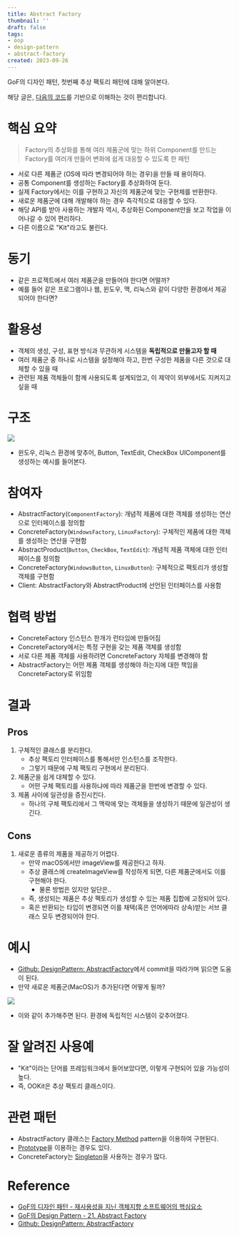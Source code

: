 ```yaml
---
title: Abstract Factory
thumbnail: ''
draft: false
tags:
- oop
- design-pattern
- abstract-factory
created: 2023-09-26
---
```


GoF의 디자인 패턴, 첫번째 추상 팩토리 패턴에 대해 알아본다.

해당 글은, [다음의 코드](https://github.com/wansook0316/DesignPattern-01-AbstractFactory/tree/main)를 기반으로 이해하는 것이 편리합니다.

# 핵심 요약

 > 
 > Factory의 추상화를 통해 여러 제품군에 맞는 하위 Component를 만드는 Factory를 여러개 만들어 변화에 쉽게 대응할 수 있도록 한 패턴

* 서로 다른 제품군 (OS에 따라 변경되어야 하는 경우)을 만들 때 용이하다.
* 공통 Component를 생성하는 Factory를 추상화하여 둔다.
* 실제 Factory에서는 이를 구현하고 자신의 제품군에 맞는 구현체를 반환한다.
* 새로운 제품군에 대해 개발해야 하는 경우 즉각적으로 대응할 수 있다.
* 해당 API를 받아 사용하는 개발자 역시, 추상화된 Component만을 보고 작업을 이어나갈 수 있어 편리하다.
* 다른 이름으로 "Kit"라고도 불린다.

# 동기

* 같은 프로젝트에서 여러 제품군을 만들어야 한다면 어떨까?
* 예를 들어 같은 프로그램이나 웹, 윈도우, 맥, 리눅스와 같이 다양한 환경에서 제공되어야 한다면?

# 활용성

* 객체의 생성, 구성, 표현 방식과 무관하게 시스템을 **독립적으로 만들고자 할 때**
* 여러 제품군 중 하나로 시스템을 설정해야 하고, 한번 구성한 제품을 다른 것으로 대체할 수 있을 때
* 관련된 제품 객체들이 함께 사용되도록 설계되었고, 이 제약이 외부에서도 지켜지고 싶을 때

# 구조

![](DesignPattern_03_AbstractFactory_0.jpg)

* 윈도우, 리눅스 환경에 맞추어, Button, TextEdit, CheckBox UIComponent를 생성하는 예시를 들어본다.

# 참여자

* AbstractFactory(`ComponentFactory`): 개념적 제품에 대한 객체를 생성하는 연산으로 인터페이스를 정의함
* ConcreteFactory(`WindowsFactory`, `LinuxFactory`): 구체적인 제품에 대한 객체를 생성하는 연산을 구현함
* AbstractProduct(`Button`, `CheckBox`, `TextEdit`): 개념적 제품 객체에 대한 인터페이스를 정의함
* ConcreteFactory(`WindowsButton`, `LinuxButton`): 구체적으로 팩토리가 생성할 객체를 구현함
* Client: AbstractFactory와 AbstractProduct에 선언된 인터페이스를 사용함

# 협력 방법

* ConcreteFactory 인스턴스 한개가 런타임에 만들어짐
* ConcreteFactory에서는 특정 구현을 갖는 제품 객체를 생성함
* 서로 다른 제품 객체를 사용하려면 ConcreteFactory 자체를 변경해야 함
* AbstractFactory는 어떤 제품 객체를 생성해야 하는지에 대한 책임을 ConcreteFactory로 위임함

# 결과

## Pros

1. 구체적인 클래스를 분리한다.
   * 추상 팩토리 인터페이스를 통해서만 인스턴스를 조작한다.
   * 그렇기 때문에 구체 팩토리 구현에서 분리된다.
1. 제품군을 쉽게 대체할 수 있다.
   * 어떤 구체 팩토리를 사용하냐에 따라 제품군을 한번에 변경할 수 있다.
1. 제품 사이에 일관성을 증진시킨다.
   * 하나의 구체 팩토리에서 그 맥락에 맞는 객체들을 생성하기 때문에 일관성이 생긴다.

## Cons

1. 새로운 종류의 제품을 제공하기 어렵다.
   * 만약 macOS에서만 imageView를 제공한다고 하자.
   * 추상 클래스에 createImageView를 작성하게 되면, 다른 제품군에서도 이를 구현해야 한다.
     * 물론 방법은 있지만 일단은..
   * 즉, 생성되는 제품은 추상 팩토리가 생성할 수 있는 제품 집합에 고정되어 있다.
   * 혹은 반환되는 타입이 변경되면 이를 채택(혹은 언어에따라 상속)받는 서브 클래스 모두 변경되어야 한다.

# 예시

* [Github: DesignPattern: AbstractFactory](https://github.com/wansook0316/DesignPattern-01-AbstractFactory/tree/main)에서 commit을 따라가며 읽으면 도움이 된다.
* 만약 새로운 제품군(MacOS)가 추가된다면 어떻게 될까?

![](DesignPattern_03_AbstractFactory_1.jpg)

* 이와 같이 추가해주면 된다. 환경에 독립적인 시스템이 갖추어졌다.

# 잘 알려진 사용예

* "Kit"이라는 단어를 프레임워크에서 들어보았다면, 이렇게 구현되어 있을 가능성이 높다.
* 즉, OOKit은 추상 팩토리 클래스이다.

# 관련 패턴

* AbstractFactory 클래스는 [Factory Method](Development/Design%20Patterns/Factory%20Method.md) pattern을 이용하여 구현된다.
* [Prototype](Prototype.md)을 이용하는 경우도 있다.
* ConcreteFactory는 [Singleton](Development/Design%20Patterns/Singleton.md)을 사용하는 경우가 많다.

# Reference

* [GoF의 디자인 패턴 - 재사용성을 지닌 객체지향 소프트웨어의 핵심요소](http://www.yes24.com/Product/Goods/17525598)
* [GoF의 Design Pattern - 21. Abstract Factory](https://www.youtube.com/watch?v=pmKHiAIwhag&t=79)
* [Github: DesignPattern: AbstractFactory](https://github.com/wansook0316/DesignPattern-01-AbstractFactory/tree/main)
